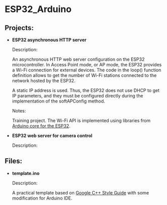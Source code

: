 # ESP32_Arduino

## Projects:

* **ESP32 asynchronous HTTP server**
  
  Description:

  An asynchronous HTTP web server configuration on the ESP32 microcontroller. In Access Point mode, or AP mode, the ESP32 provides a Wi-Fi connection for external devices. The code in the loop() function definition allows to get the number of Wi-Fi stations connected to the network hosted by the ESP32.
  
  A static IP address is used. Thus, the ESP32 does not use DHCP to get IP parameters, and they must be configured directly during the implementation of the softAPConfig method.
  
  Notes:
  
  Training project. The Wi-Fi API is implemented using libraries from [Arduino core for the ESP32](https://github.com/espressif/arduino-esp32).

* **ESP32 web server for camera control**
  
  Description:

## Files:

* **template.ino**
  
  Description:

  A practical template based on [Google C++ Style Guide](https://google.github.io/styleguide/cppguide.html) with some modification for Arduino IDE.
